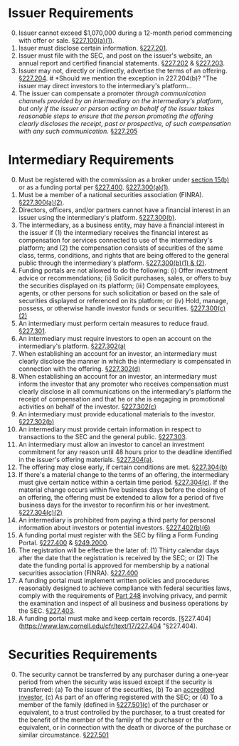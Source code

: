 # Issuer Requirements

0. Issuer cannot exceed $1,070,000 during a 12-month period commencing with offer or sale. [§227.100(a)(1)](https://www.law.cornell.edu/cfr/text/17/227.100 "§227.100(a)(1)").
1. Issuer must disclose certain information. [§227.201](https://www.law.cornell.edu/cfr/text/17/227.201 "§227.201").
2. Issuer must file with the SEC, and post on the issuer's website, an annual report and certified financial statements. [§227.202](https://www.law.cornell.edu/cfr/text/17/227.202 "§227.202") & [§227.203](https://www.law.cornell.edu/cfr/text/17/227.203 "§227.203"). 
3. Issuer may not, directly or indirectly, advertise the terms of an offering. [§227.204](https://www.law.cornell.edu/cfr/text/17/227.204 "§227.204"). # *Should we mention the exception in 227.204(b)? "The issuer may direct investors to the intermediary's platform...
4. The issuer can compensate a promoter *through communication channels provided by an intermediary on the intermediary's platform, but only if the issuer or person acting on behalf of the issuer takes reasonable steps to ensure that the person promoting the offering clearly discloses the receipt, past or prospective, of such compensation with any such communication.* [§227.205](https://www.law.cornell.edu/cfr/text/17/227.205 "§227.205")

# Intermediary Requirements

0. Must be registered with the commission as a broker under [section 15(b)](https://www.law.cornell.edu/uscode/text/15/78o "section 15(b)") or as a funding portal per [§227.400](https://www.law.cornell.edu/cfr/text/17/227.400 "§227.400"). [§227.300(a)(1)](https://www.law.cornell.edu/cfr/text/17/227.300 "§227.300(a)(1)").
1. Must be a member of a national securities association (FINRA). [§227.300(a)(2)](https://www.law.cornell.edu/cfr/text/17/227.300 "§227.300(a)(2)").
2. Directors, officers, and/or partners cannot have a financial interest in an issuer using the intermediary's platform. [§227.300(b)](https://www.law.cornell.edu/cfr/text/17/227.300 "§227.300(b)").
3. The intermediary, as a business entity, may have a financial interest in the issuer if (1) the intermediary receives the financial interest as compensation for services connected to use of the intermediary's platform; and (2) the compensation consists of securities of the same class, terms, conditions, and rights that are being offered to the general public through the intermediary's platform. [§227.300(b)(1) & (2)](https://www.law.cornell.edu/cfr/text/17/227.300 "§227.300(b)(1) & (2)"). 
4. Funding portals are not allowed to do the following: (i) Offer investment advice or recommendations; (ii) Solicit purchases, sales, or offers to buy the securities displayed on its platform; (iii) Compensate employees, agents, or other persons for such solicitation or based on the sale of securities displayed or referenced on its platform; or (iv) Hold, manage, possess, or otherwise handle investor funds or securities. [§227.300(c)(2)](https://www.law.cornell.edu/cfr/text/17/227.300 "§227.300(c)(2)")
5. An intermediary must perform certain measures to reduce fraud. [§227.301](https://www.law.cornell.edu/cfr/text/17/227.301 "§227.301").
6. An intermediary must require investors to open an account on the intermediary's platform. [§227.302(a)](https://www.law.cornell.edu/cfr/text/17/227.302 "§227.302(a)")
7. When establishing an account for an investor, an intermediary must clearly disclose the manner in which the intermediary is compensated in connection with the offering. [§227.302(d)](https://www.law.cornell.edu/cfr/text/17/227.302 "§227.302(d)")
8. When establishing an account for an investor, an intermediary must inform the investor that any promoter who receives compensation must clearly disclose in all communications on the intermediary's platform the receipt of compensation and that he or she is engaging in promotional activities on behalf of the investor. [§227.302(c)](https://www.law.cornell.edu/cfr/text/17/227.302 "§227.302(c)") 
9. An intermediary must provide educational materials to the investor. [§227.302(b)](https://www.law.cornell.edu/cfr/text/17/227.302 "§227.302(b)")
10. An intermediary must provide certain information in respect to transactions to the SEC and the general public. [§227.303](https://www.law.cornell.edu/cfr/text/17/227.303 "§227.303").
11. An intermediary must allow an investor to cancel an investment commitment for any reason until 48 hours prior to the deadline identified in the issuer's offering materials. [§227.304(a)](https://www.law.cornell.edu/cfr/text/17/227.304 "§227.304(a)").
12. The offering may close early, if certain conditions are met. [§227.304(b)](https://www.law.cornell.edu/cfr/text/17/227.304 "§227.304(b)")
13. If there's a material change to the terms of an offering, the intermediary must give certain notice within a certain time period. [§227.304(c)](https://www.law.cornell.edu/cfr/text/17/227.304 "§227.304(c)"). If the material change occurs within five business days before the closing of an offering, the offering must be extended to allow for a period of five business days for the investor to reconfirm his or her investment.  [§227.304(c)(2)](https://www.law.cornell.edu/cfr/text/17/227.304 "§227.304(c)(2)")
14. An intermediary is prohibited from paying a third party for personal information about investors or potential investors. [§227.402(b)(6)](https://www.law.cornell.edu/cfr/text/17/227.402 "§227.402(b)(6)")
15. A funding portal must register with the SEC by filing a Form Funding Portal. [§227.400](https://www.law.cornell.edu/cfr/text/17/227.400 "§227.400") & [§249.2000](https://www.law.cornell.edu/cfr/text/17/249.2000 "§249.2000").
16. The registration will be effective the later of: (1) Thirty calendar days after the date that the registration is received by the SEC; or (2) The date the funding portal is approved for membership by a national securities association (FINRA). [§227.400](https://www.law.cornell.edu/cfr/text/17/227.400 "§227.400")
17. A funding portal must implement written policies and procedures reasonably designed to achieve compliance with federal securities laws, comply with the requirements of [Part 248](https://www.law.cornell.edu/cfr/text/17/part-248 "Part 248") involving privacy, and permit the examination and inspect of all business and business operations by the SEC. [§227.403](https://www.law.cornell.edu/cfr/text/17/227.403 "§227.403").
18. A funding portal must make and keep certain records. [§227.404](https://www.law.cornell.edu/cfr/text/17/227.404 "§227.404).

# Securities Requirements

0. The security cannot be transferred by any purchaser during a one-year period from when the security was issued except if the security is transferred: (a) To the issuer of the securities, (b) To an [accredited investor](https://www.law.cornell.edu/cfr/text/17/230.501 "accredited investor"), (c) As part of an offering registered with the SEC; or (4) To a member of the family (defined in [§227.501(c)](https://www.law.cornell.edu/cfr/text/17/227.501 "§227.501(c)") of the purchaser or equivalent, to a trust controlled by the purchaser, to a trust created for the benefit of the member of the family of the purchaser or the equivalent, or in connection with the death or divorce of the purchase or similar circumstance. [§227.501](https://www.law.cornell.edu/cfr/text/17/227.501 "§227.501")
